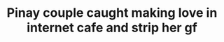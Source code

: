 ---
layout: post
title: Pinay couple caught making love in internet cafe and strip her gf
duration: '06:57'
view: 787
rate: 2
video: 'https://flashservice.xvideos.com/embedframe/27232687'
category: 
 - amateur
 - beautiful
 - caught
 - curvy
 - pinay
 - student
tags: 
 - pinay-sex
priority: 0.9
changefreq: daily
---